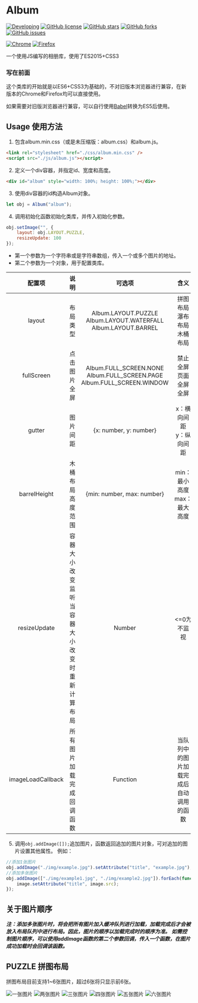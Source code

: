 # Album
[![Developing](https://img.shields.io/badge/Album-developing-yellow.svg)](https://github.com/772807886/Album)
[![GitHub license](https://img.shields.io/badge/license-AGPL-blue.svg)](https://raw.githubusercontent.com/772807886/Album/master/LICENSE)
[![GitHub stars](https://img.shields.io/github/stars/772807886/Album.svg)](https://github.com/772807886/Album/stargazers)
[![GitHub forks](https://img.shields.io/github/forks/772807886/Album.svg)](https://github.com/772807886/Album/network)
[![GitHub issues](https://img.shields.io/github/issues/772807886/Album.svg)](https://github.com/772807886/Album/issues)

[![Chrome](https://img.shields.io/badge/Chrome-52.0%20Tested-F19A11.svg)](https://github.com/772807886/Album)
[![Firefox](https://img.shields.io/badge/Firefox-47.0%20Tested-1A6EAF.svg)](https://github.com/772807886/Album)

一个使用JS编写的相册库，使用了ES2015+CSS3

### 写在前面
这个类库的开始就是以ES6+CSS3为基础的，不对旧版本浏览器进行兼容，在新版本的Chrome和Firefox均可以直接使用。

如果需要对旧版浏览器进行兼容，可以自行使用[Babel](https://babeljs.io/repl/)转换为ES5后使用。

## Usage 使用方法
1. 包含album.min.css（或是未压缩版：album.css）和album.js。
```html
<link rel="stylesheet" href="./css/album.min.css" />
<script src="./js/album.js"></script>
```
2. 定义一个div容器，并指定id、宽度和高度。
```html
<div id="album" style="width: 100%; height: 100%;"></div>
```
3. 使用div容器的id构造Album对象。
```javascript
let obj = Album("album");
```
4. 调用初始化函数初始化类库，并传入初始化参数。
```javascript
obj.setImage("", {
    layout: obj.LAYOUT.PUZZLE,
    resizeUpdate: 100
});
```
* 第一个参数为一个字符串或是字符串数组，传入一个或多个图片的地址。
* 第二个参数为一个对象，用于配置类库。

|配置项|说明|可选项|含义|默认值|
|:---:|:---:|:---:|:---:|:---:|
|layout|布局类型|Album.LAYOUT.PUZZLE<br />Album.LAYOUT.WATERFALL<br />Album.LAYOUT.BARREL|拼图布局<br />瀑布布局<br />木桶布局|Album.LAYOUT.WATERFALL|
|fullScreen|点击图片全屏|Album.FULL_SCREEN.NONE<br />Album.FULL_SCREEN.PAGE<br />Album.FULL_SCREEN.WINDOW|禁止全屏<br />页面全屏<br />全屏|Album.FULL_SCREEN.NONE|
|gutter|图片间距|{x: number, y: number}|x：横向间距<br />y：纵向间距|{x: 0, y: 0}|
|barrelHeight|木桶布局高度范围|{min: number, max: number}|min：最小高度<br />max：最大高度||
|resizeUpdate|容器大小改变监听<br />当容器大小改变时重新计算布局|Number|<=0为不监视|不监视|
|imageLoadCallback|所有图片加载完成回调函数|Function|当队列中的图片加载完成后自动调用的函数|undefined|

5. 调用```obj.addImage([]);```追加图片，函数返回追加的图片对象，可对追加的图片设置其他属性。
例如：
```javascript
//添加1张图片
obj.addImage("./img/example.jpg").setAttribute("title", "example.jpg");
//添加多张图片
obj.addImage(["./img/example1.jpg", "./img/example2.jpg"]).forEach(function(image) {
    image.setAttribute("title", image.src);
});
```
## 关于图片顺序
***注：添加多张图片时，将会把所有图片加入缓冲队列进行加载，加载完成后才会被放入布局队列中进行布局。因此，图片的顺序以加载完成时的顺序为准。***
***如需控制图片顺序，可以使用addImage函数的第二个参数回调，传入一个函数，在图片成功加载时会回调该函数。***

## PUZZLE 拼图布局
拼图布局目前支持1~6张图片，超过6张将只显示前6张。

![一张图片](https://github.com/772807886/Album/raw/master/demo/puzzle/puzzle-1.png)
![两张图片](https://github.com/772807886/Album/raw/master/demo/puzzle/puzzle-2.png)
![三张图片](https://github.com/772807886/Album/raw/master/demo/puzzle/puzzle-3.png)
![四张图片](https://github.com/772807886/Album/raw/master/demo/puzzle/puzzle-4.png)
![五张图片](https://github.com/772807886/Album/raw/master/demo/puzzle/puzzle-5.png)
![六张图片](https://github.com/772807886/Album/raw/master/demo/puzzle/puzzle-6.png)
